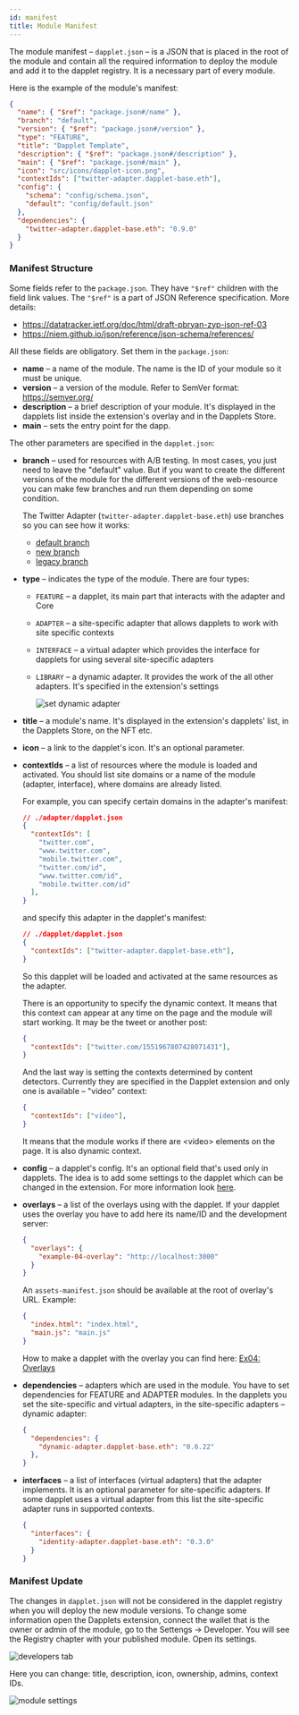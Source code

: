```yaml
---
id: manifest
title: Module Manifest
---
```


The module manifest – `dapplet.json` – is a JSON that is placed in the root of the module and contain all the required information to deploy the module and add it to the dapplet registry. It is a necessary part of every module.

Here is the example of the module's manifest:

```json
{
  "name": { "$ref": "package.json#/name" },
  "branch": "default",
  "version": { "$ref": "package.json#/version" },
  "type": "FEATURE",
  "title": "Dapplet Template",
  "description": { "$ref": "package.json#/description" },
  "main": { "$ref": "package.json#/main" },
  "icon": "src/icons/dapplet-icon.png",
  "contextIds": ["twitter-adapter.dapplet-base.eth"],
  "config": {
    "schema": "config/schema.json",
    "default": "config/default.json"
  },
  "dependencies": {
    "twitter-adapter.dapplet-base.eth": "0.9.0"
  }
}
```

### Manifest Structure

Some fields refer to the `package.json`. They have `"$ref"` children with the field link values.
The `"$ref"` is a part of JSON Reference specification. More details:
- https://datatracker.ietf.org/doc/html/draft-pbryan-zyp-json-ref-03
- https://niem.github.io/json/reference/json-schema/references/

All these fields are obligatory. Set them in the `package.json`:

- **name** – a name of the module. The name is the ID of your module so it must be unique.
- **version** – a version of the module. Refer to SemVer format: https://semver.org/
- **description** – a brief description of your module. It's displayed in the dapplets list inside the extension's overlay and in the Dapplets Store.
- **main** – sets the entry point for the dapp.

The other parameters are specified in the `dapplet.json`:

- **branch** – used for resources with A/B testing. In most cases, you just need to leave the "default" value.
But if you want to create the different versions of the module for the different versions of the web-resource you can make few branches and run them depending on some condition.

  The Twitter Adapter (`twitter-adapter.dapplet-base.eth`) use branches so you can see how it works:

  - [default branch](https://github.com/dapplets/dapplet-modules/tree/master/packages/twitter-adapter)
  - [new branch](https://github.com/dapplets/dapplet-modules/tree/master/packages/twitter-adapter-new)
  - [legacy branch](https://github.com/dapplets/dapplet-modules/tree/master/packages/twitter-adapter-legacy)

- **type** – indicates the type of the module. There are four types:
  - `FEATURE` – a dapplet, its main part that interacts with the adapter and Core
  - `ADAPTER` – a site-specific adapter that allows dapplets to work with site specific contexts
  - `INTERFACE` – a virtual adapter which provides the interface for dapplets for using several site-specific adapters
  - `LIBRARY` – a dynamic adapter. It provides the work of the all other adapters. It's specified in the extension's settings

    ![set dynamic adapter](/img/manif_03.jpg)

- **title** – a module's name. It's displayed in the extension's dapplets' list, in the Dapplets Store, on the NFT etc.
- **icon** – a link to the dapplet's icon. It's an optional parameter.
- **contextIds** – a list of resources where the module is loaded and activated. You should list site domains or a name of the module (adapter, interface), where domains are already listed.

  For example, you can specify certain domains in the adapter's manifest:

  ```json
  // ./adapter/dapplet.json
  {
    "contextIds": [
      "twitter.com",
      "www.twitter.com",
      "mobile.twitter.com",
      "twitter.com/id",
      "www.twitter.com/id",
      "mobile.twitter.com/id"
    ],
  }
  ```

  and specify this adapter in the dapplet's manifest:

  ```json
  // ./dapplet/dapplet.json
  {
    "contextIds": ["twitter-adapter.dapplet-base.eth"],
  }
  ```

  So this dapplet will be loaded and activated at the same resources as the adapter.

  There is an opportunity to specify the dynamic context. It means that this context can appear at any time on the page and the module will start working. It may be the tweet or another post:

  ```json
  {
    "contextIds": ["twitter.com/1551967807428071431"],
  }
  ```

  And the last way is setting the contexts determined by content detectors. Currently they are specified in the Dapplet extension and only one is available – "video" context:

  ```json
  {
    "contextIds": ["video"],
  }
  ```

  It means that the module works if there are <video\> elements on the page. It is also dynamic context.

- **config** – a dapplet's config. It's an optional field that's used only in dapplets.
The idea is to add some settings to the dapplet which can be changed in the extension.
For more information look [here](/docs/config).

- **overlays** – a list of the overlays using with the dapplet. If your dapplet uses the overlay you have to add here its name/ID and the development server:

  ```json
  {
    "overlays": {
      "example-04-overlay": "http://localhost:3000"
    }
  }
  ```

  An `assets-manifest.json` should be available at the root of overlay's URL. Example:

  ```json
  {
    "index.html": "index.html",
    "main.js": "main.js"
  }
  ```

  How to make a dapplet with the overlay you can find here: [Ex04: Overlays](/docs/overlays)

- **dependencies** – adapters which are used in the module. You have to set dependencies for FEATURE and ADAPTER modules.
In the dapplets you set the site-specific and virtual adapters, in the site-specific adapters – dynamic adapter:

  ```json
  {
    "dependencies": {
      "dynamic-adapter.dapplet-base.eth": "0.6.22"
    },
  }
  ```

- **interfaces** – a list of interfaces (virtual adapters) that the adapter implements.
It is an optional parameter for site-specific adapters.
If some dapplet uses a virtual adapter from this list the site-specific adapter runs in supported contexts.

  ```json
  {
    "interfaces": {
      "identity-adapter.dapplet-base.eth": "0.3.0"
    }
  }
  ```

### Manifest Update

The changes in `dapplet.json` will not be considered in the dapplet registry when you will deploy the new module versions.
To change some information open the Dapplets extension, connect the wallet that is the owner or admin of the module, go to the Settengs -> Developer. You will see the Registry chapter with your published module. Open its settings.

![developers tab](/img/manif_01.jpg)

Here you can change: title, description, icon, ownership, admins, context IDs.

![module settings](/img/manif_02.jpg)
